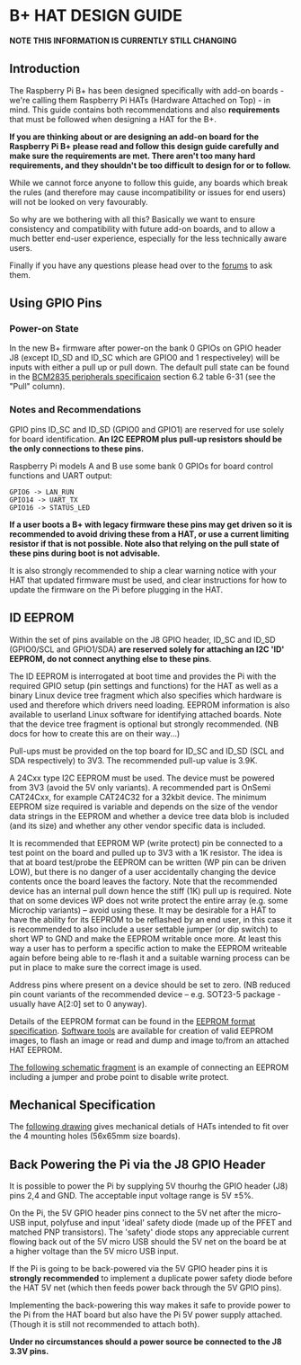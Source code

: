 # B+ HAT DESIGN GUIDE

**NOTE THIS INFORMATION IS CURRENTLY STILL CHANGING**

## Introduction

The Raspberry Pi B+ has been designed specifically with add-on boards - we're calling them Raspberry Pi HATs (Hardware Attached on Top) - in mind. This guide contains both recommendations and also **requirements** that must be followed when designing a HAT for the B+.

**If you are thinking about or are designing an add-on board for the Raspberry Pi B+ please read and follow this design guide carefully and make sure the requirements are met. There aren't too many hard requirements, and they shouldn't be too difficult to design for or to follow.**

While we cannot force anyone to follow this guide, any boards which break the rules (and therefore may cause incompatibility or issues for end users) will not be looked on very favourably.

So why are we bothering with all this? Basically we want to ensure consistency and compatibility with future add-on boards, and to allow a much better end-user experience, especially for the less technically aware users.

Finally if you have any questions please head over to the [forums](http://www.raspberrypi.org/forums/viewforum.php?f=100) to ask them.

## Using GPIO Pins

### Power-on State

In the new B+ firmware after power-on the bank 0 GPIOs on GPIO header J8 (except ID_SD and ID_SC which are GPIO0 and 1 respectiveley) will be inputs with either a pull up or pull down. The default pull state can be found in the [BCM2835 peripherals specificaion](http://www.raspberrypi.org/documentation/hardware/raspberrypi/bcm2835/BCM2835-ARM-Peripherals.pdf) section 6.2 table 6-31 (see the "Pull" column).

### Notes and Recommendations

GPIO pins ID_SC and ID_SD (GPIO0 and GPIO1) are reserved for use solely for board identification. **An I2C EEPROM plus pull-up resistors should be the only connections to these pins.**

Raspberry Pi models A and B use some bank 0 GPIOs for board control functions and UART output:

    GPIO6 -> LAN_RUN
    GPIO14 -> UART_TX
    GPIO16 -> STATUS_LED

**If a user boots a B+ with legacy firmware these pins may get driven so it is recommended to avoid driving these from a HAT, or use a current limiting resistor if that is not possible. Note also that relying on the pull state of these pins during boot is not advisable.** 

It is also strongly recommended to ship a clear warning notice with your HAT that updated firmware must be used, and clear instructions for how to update the firmware on the Pi before plugging in the HAT.

## ID EEPROM

Within the set of pins available on the J8 GPIO header, ID_SC and ID_SD (GPIO0/SCL and GPIO1/SDA) **are reserved solely for attaching an I2C 'ID' EEPROM, do not connect anything else to these pins**.

The ID EEPROM is interrogated at boot time and provides the Pi with the required GPIO setup (pin settings and functions) for the HAT as well as a binary Linux device tree fragment which also specifies which hardware is used and therefore which drivers need loading. EEPROM information is also available to userland Linux software for identifying attached boards. Note that the device tree fragment is optional but strongly recommended. (NB docs for how to create this are on their way...)

Pull-ups must be provided on the top board for ID_SC and ID_SD  (SCL and SDA respectively) to 3V3. The recommended pull-up value is 3.9K.

A 24Cxx type I2C EEPROM must be used. The device must be powered from 3V3 (avoid the 5V only variants). A recommended part is OnSemi CAT24Cxx, for example CAT24C32 for a 32kbit device. The minimum EEPROM size required is variable and depends on the size of the vendor data strings in the EEPROM and whether a device tree data blob is included (and its size) and whether any other vendor specific data is included.

It is recommended that EEPROM WP (write protect) pin be connected to a test point on the board and pulled up to 3V3 with a 1K resistor. The idea is that at board test/probe the EEPROM can be written (WP pin can be driven LOW), but there is no danger of a user accidentally changing the device contents once the board leaves the factory. Note that the recommended device has an internal pull down hence the stiff (1K) pull up is required. Note that on some devices WP does not write protect the entire array (e.g. some Microchip variants) – avoid using these.
It may be desirable for a HAT to have the ability for its EEPROM to be reflashed by an end user, in this case it is recommended to also include a user settable jumper (or dip switch) to short WP to GND and make the EEPROM writable once more. At least this way a user has to perform a specific action to make the EEPROM writeable again before being able to re-flash it and a suitable warning process can be put in place to make sure the correct image is used.

Address pins where present on a device should be set to zero. (NB reduced pin count variants of the recommended device – e.g. SOT23-5 package - usually have A[2:0] set to 0 anyway).

Details of the EEPROM format can be found in the [EEPROM format specification](eeprom-format.md). [Software tools](./eepromutils) are available for creation of valid EEPROM images, to flash an image or read and dump and image to/from an attached HAT EEPROM.

[The following schematic fragment](eeprom-circuit.png) is an example of connecting an EEPROM  including a jumper and probe point to disable write protect.

## Mechanical Specification

The [following drawing](hat-board-mechanical.pdf) gives mechanical detials of HATs intended to fit over the 4 mounting holes (56x65mm size boards).

## Back Powering the Pi via the J8 GPIO Header

It is possible to power the Pi by supplying 5V thourhg the GPIO header (J8) pins 2,4 and GND. The acceptable input voltage range is 5V ±5%.

On the Pi, the 5V GPIO header pins connect to the 5V net after the micro-USB input, polyfuse and input 'ideal' safety diode (made up of the PFET and matched PNP transistors). The 'safety' diode stops any appreciable current flowing back out of the 5V micro USB should the 5V net on the board be at a higher voltage than the 5V micro USB input.

If the Pi is going to be back-powered via the 5V GPIO header pins it is **strongly recommended** to implement a duplicate power safety diode before the HAT 5V net (which then feeds power back through the 5V GPIO pins).

Implementing the back-powering this way makes it safe to provide power to the Pi from the HAT board but also have the Pi 5V power supply attached. (Though it is still not recommended to attach both).

**Under no circumstances should a power source be connected to the J8 3.3V pins.**
